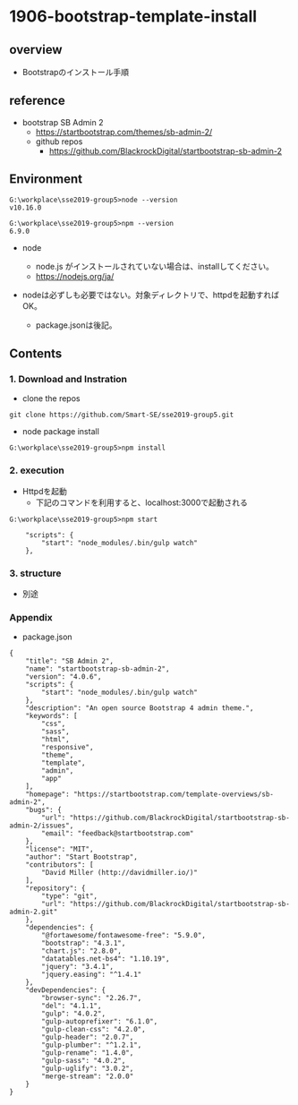 # 1906-bootstrap-template-install

## overview
- Bootstrapのインストール手順

## reference

- bootstrap SB Admin 2
    - https://startbootstrap.com/themes/sb-admin-2/
    - github repos
      - https://github.com/BlackrockDigital/startbootstrap-sb-admin-2 

## Environment

```
G:\workplace\sse2019-group5>node --version
v10.16.0

G:\workplace\sse2019-group5>npm --version
6.9.0
```

- node
  - node.js がインストールされていない場合は、installしてください。
  - https://nodejs.org/ja/

- nodeは必ずしも必要ではない。対象ディレクトリで、httpdを起動すればOK。
  - package.jsonは後記。

## Contents

### 1. Download and Instration

- clone the repos

```
git clone https://github.com/Smart-SE/sse2019-group5.git
```

- node package install

```
G:\workplace\sse2019-group5>npm install
```

### 2. execution

- Httpdを起動
  - 下記のコマンドを利用すると、localhost:3000で起動される

```
G:\workplace\sse2019-group5>npm start
```

```
    "scripts": {
        "start": "node_modules/.bin/gulp watch"
    },
```

### 3. structure

- 別途


### Appendix

- package.json

```
{
    "title": "SB Admin 2",
    "name": "startbootstrap-sb-admin-2",
    "version": "4.0.6",
    "scripts": {
        "start": "node_modules/.bin/gulp watch"
    },
    "description": "An open source Bootstrap 4 admin theme.",
    "keywords": [
        "css",
        "sass",
        "html",
        "responsive",
        "theme",
        "template",
        "admin",
        "app"
    ],
    "homepage": "https://startbootstrap.com/template-overviews/sb-admin-2",
    "bugs": {
        "url": "https://github.com/BlackrockDigital/startbootstrap-sb-admin-2/issues",
        "email": "feedback@startbootstrap.com"
    },
    "license": "MIT",
    "author": "Start Bootstrap",
    "contributors": [
        "David Miller (http://davidmiller.io/)"
    ],
    "repository": {
        "type": "git",
        "url": "https://github.com/BlackrockDigital/startbootstrap-sb-admin-2.git"
    },
    "dependencies": {
        "@fortawesome/fontawesome-free": "5.9.0",
        "bootstrap": "4.3.1",
        "chart.js": "2.8.0",
        "datatables.net-bs4": "1.10.19",
        "jquery": "3.4.1",
        "jquery.easing": "^1.4.1"
    },
    "devDependencies": {
        "browser-sync": "2.26.7",
        "del": "4.1.1",
        "gulp": "4.0.2",
        "gulp-autoprefixer": "6.1.0",
        "gulp-clean-css": "4.2.0",
        "gulp-header": "2.0.7",
        "gulp-plumber": "^1.2.1",
        "gulp-rename": "1.4.0",
        "gulp-sass": "4.0.2",
        "gulp-uglify": "3.0.2",
        "merge-stream": "2.0.0"
    }
}
```

